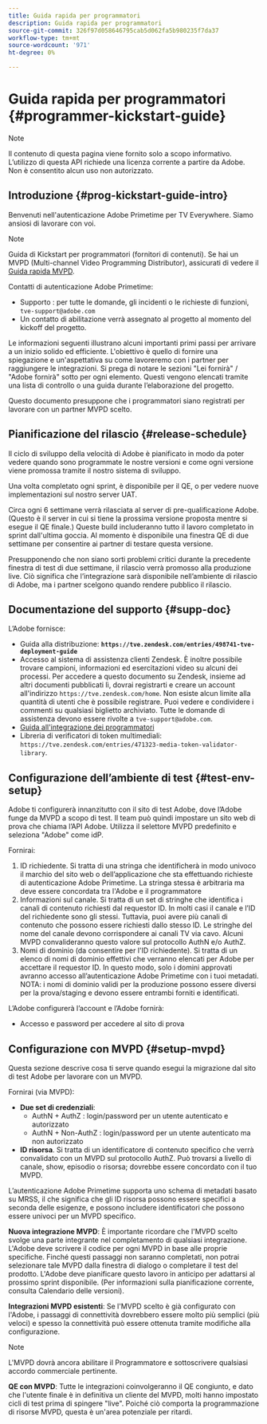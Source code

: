 ```yaml
---
title: Guida rapida per programmatori
description: Guida rapida per programmatori
source-git-commit: 326f97d058646795cab5d062fa5b980235f7da37
workflow-type: tm+mt
source-wordcount: '971'
ht-degree: 0%

---
```



# Guida rapida per programmatori {#programmer-kickstart-guide}

>[!NOTE]
>
>Il contenuto di questa pagina viene fornito solo a scopo informativo. L’utilizzo di questa API richiede una licenza corrente a partire da Adobe. Non è consentito alcun uso non autorizzato.

## Introduzione {#prog-kickstart-guide-intro}

Benvenuti nell&#39;autenticazione Adobe Primetime per TV Everywhere. Siamo ansiosi di lavorare con voi.

>[!NOTE]
>
>Guida di Kickstart per programmatori (fornitori di contenuti). Se hai un MVPD (Multi-channel Video Programming Distributor), assicurati di vedere il [Guida rapida MVPD](/help/authentication/mvpd-kickstart-guide.md).


Contatti di autenticazione Adobe Primetime:

* Supporto : per tutte le domande, gli incidenti o le richieste di funzioni, `tve-support@adobe.com`
* Un contatto di abilitazione verrà assegnato al progetto al momento del kickoff del progetto.

Le informazioni seguenti illustrano alcuni importanti primi passi per arrivare a un inizio solido ed efficiente. L&#39;obiettivo è quello di fornire una spiegazione e un&#39;aspettativa su come lavoreremo con i partner per raggiungere le integrazioni. Si prega di notare le sezioni &quot;Lei fornirà&quot; / &quot;Adobe fornirà&quot; sotto per ogni elemento. Questi vengono elencati tramite una lista di controllo o una guida durante l’elaborazione del progetto.

Questo documento presuppone che i programmatori siano registrati per lavorare con un partner MVPD scelto.

## Pianificazione del rilascio {#release-schedule}

Il ciclo di sviluppo della velocità di Adobe è pianificato in modo da poter vedere quando sono programmate le nostre versioni e come ogni versione viene promossa tramite il nostro sistema di sviluppo.

Una volta completato ogni sprint, è disponibile per il QE, o per vedere nuove implementazioni sul nostro server UAT.

Circa ogni 6 settimane verrà rilasciata al server di pre-qualificazione Adobe. (Questo è il server in cui si tiene la prossima versione proposta mentre si esegue il QE finale.) Queste build includeranno tutto il lavoro completato in sprint dall&#39;ultima goccia. Al momento è disponibile una finestra QE di due settimane per consentire ai partner di testare questa versione.

Presupponendo che non siano sorti problemi critici durante la precedente finestra di test di due settimane, il rilascio verrà promosso alla produzione live. Ciò significa che l’integrazione sarà disponibile nell’ambiente di rilascio di Adobe, ma i partner scelgono quando rendere pubblico il rilascio.

<!--For the latest release schedule information, see the Release Calendar.-->

## Documentazione del supporto {#supp-doc}

L’Adobe fornisce:

* Guida alla distribuzione: **`https://tve.zendesk.com/entries/498741-tve-deployment-guide`**
* Accesso al sistema di assistenza clienti Zendesk. È inoltre possibile trovare campioni, informazioni ed esercitazioni video su alcuni dei processi. Per accedere a questo documento su Zendesk, insieme ad altri documenti pubblicati lì, dovrai registrarti e creare un account all&#39;indirizzo `https://tve.zendesk.com/home`. Non esiste alcun limite alla quantità di utenti che è possibile registrare.  Puoi vedere e condividere i commenti su qualsiasi biglietto archiviato. Tutte le domande di assistenza devono essere rivolte a `tve-support@adobe.com`.
* [Guida all&#39;integrazione dei programmatori](/help/authentication/programmer-integration-guide-overview.md)
* Libreria di verificatori di token multimediali: `https://tve.zendesk.com/entries/471323-media-token-validator-library`.

## Configurazione dell’ambiente di test {#test-env-setup}

Adobe ti configurerà innanzitutto con il sito di test Adobe, dove l’Adobe funge da MVPD a scopo di test. Il team può quindi impostare un sito web di prova che chiama l’API Adobe. Utilizza il selettore MVPD predefinito e seleziona &quot;Adobe&quot; come idP.

Fornirai:

1. ID richiedente. Si tratta di una stringa che identificherà in modo univoco il marchio del sito web o dell’applicazione che sta effettuando richieste di autenticazione Adobe Primetime. La stringa stessa è arbitraria ma deve essere concordata tra l&#39;Adobe e il programmatore
1. Informazioni sul canale. Si tratta di un set di stringhe che identifica i canali di contenuto richiesti dal requestor ID. In molti casi il canale e l’ID del richiedente sono gli stessi. Tuttavia, puoi avere più canali di contenuto che possono essere richiesti dallo stesso ID. Le stringhe del nome del canale devono corrispondere ai canali TV via cavo. Alcuni MVPD convalideranno questo valore sul protocollo AuthN e/o AuthZ.
1. Nomi di dominio (da consentire per l&#39;ID richiedente). Si tratta di un elenco di nomi di dominio effettivi che verranno elencati per Adobe per accettare il requestor ID. In questo modo, solo i domini approvati avranno accesso all’autenticazione Adobe Primetime con i tuoi metadati. NOTA: i nomi di dominio validi per la produzione possono essere diversi per la prova/staging e devono essere entrambi forniti e identificati.

L’Adobe configurerà l’account e l’Adobe fornirà:

* Accesso e password per accedere al sito di prova

## Configurazione con MVPD {#setup-mvpd}

Questa sezione descrive cosa ti serve quando esegui la migrazione dal sito di test Adobe per lavorare con un MVPD.

Fornirai (via MVPD):

* **Due set di credenziali**:
   * AuthN + AuthZ : login/password per un utente autenticato e autorizzato
   * AuthN + Non-AuthZ : login/password per un utente autenticato ma non autorizzato
* **ID risorsa**. Si tratta di un identificatore di contenuto specifico che verrà convalidato con un MVPD sul protocollo AuthZ. Può trovarsi a livello di canale, show, episodio o risorsa; dovrebbe essere concordato con il tuo MVPD.

L’autenticazione Adobe Primetime supporta uno schema di metadati basato su MRSS, il che significa che gli ID risorsa possono essere specifici a seconda delle esigenze, e possono includere identificatori che possono essere univoci per un MVPD specifico.

**Nuova integrazione MVPD**: È importante ricordare che l&#39;MVPD scelto svolge una parte integrante nel completamento di qualsiasi integrazione. L&#39;Adobe deve scrivere il codice per ogni MVPD in base alle proprie specifiche. Finché questi passaggi non saranno completati, non potrai selezionare tale MVPD dalla finestra di dialogo o completare il test del prodotto. L&#39;Adobe deve pianificare questo lavoro in anticipo per adattarsi al prossimo sprint disponibile. (Per informazioni sulla pianificazione corrente, consulta Calendario delle versioni).

**Integrazioni MVPD esistenti**: Se l&#39;MVPD scelto è già configurato con l&#39;Adobe, i passaggi di connettività dovrebbero essere molto più semplici (più veloci) e spesso la connettività può essere ottenuta tramite modifiche alla configurazione.

>[!NOTE]
>
>L&#39;MVPD dovrà ancora abilitare il Programmatore e sottoscrivere qualsiasi accordo commerciale pertinente.

**QE con MVPD**: Tutte le integrazioni coinvolgeranno il QE congiunto, e dato che l&#39;utente finale è in definitiva un cliente del MVPD, molti hanno impostato cicli di test prima di spingere &quot;live&quot;. Poiché ciò comporta la programmazione di risorse MVPD, questa è un&#39;area potenziale per ritardi.

<!--
>[RELATEDINFORMATION]
>[MVPD Kickstart Guide](help\authentication\mvpd-kickstart-guide.md)
-->

